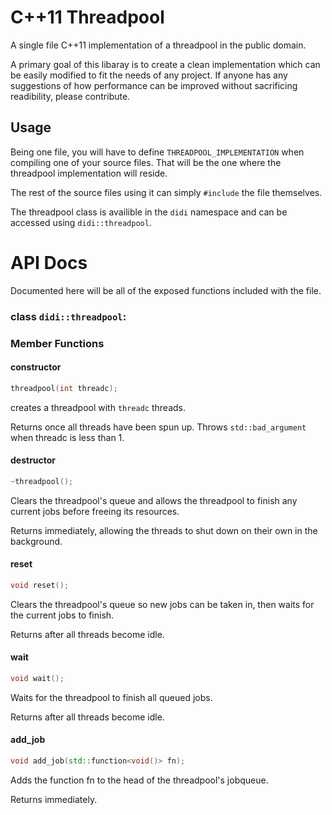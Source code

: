 # C++11 Threadpool #
A single file C++11 implementation of a threadpool in the public domain.

A primary goal of this libaray is to create a clean implementation which
can be easily modified to fit the needs of any project. If anyone has
any suggestions of how performance can be improved without sacrificing
readibility, please contribute.

## Usage ##
Being one file, you will have to define `THREADPOOL_IMPLEMENTATION` when 
compiling one of your source files. That will be the one where the threadpool 
implementation will reside.

The rest of the source files using it can simply `#include` the file 
themselves.

The threadpool class is availible in the `didi` namespace and can be accessed
using `didi::threadpool`.

# API Docs #

Documented here will be all of the exposed functions included with the file.

### class `didi::threadpool`: ###

### Member Functions ###

#### constructor ####
```c++
threadpool(int threadc);
```
creates a threadpool with `threadc` threads.

Returns once all threads have been spun up. Throws `std::bad_argument` when
threadc is less than 1.

#### destructor ####
```c++
~threadpool();
```

Clears the threadpool's queue and allows the threadpool to finish any current
jobs before freeing its resources.

Returns immediately, allowing the threads to shut down on their own in the
background.

#### reset ####
```c++
void reset();
```

Clears the threadpool's queue so new jobs can be taken in, then waits for the
current jobs to finish.

Returns after all threads become idle.

#### wait ####
```c++
void wait();
```

Waits for the threadpool to finish all queued jobs.

Returns after all threads become idle.

#### add_job ####
```c++
void add_job(std::function<void()> fn);
```

Adds the function fn to the head of the threadpool's jobqueue.

Returns immediately.